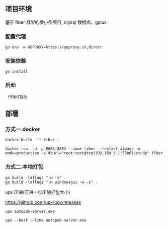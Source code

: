 ## 项目环境

基于 fiber 框架的微小型项目, mysql 数据库，gplus<br />

### 配置代理

```
go env -w GOPROXY=https://goproxy.cn,direct
```

### 安装依赖

```
go install
```

### 启动

```
 f5调试启动
```

<a name="ka6CV"></a>

## 部署

<a name="LsvlL"></a>

### 方式一.docker

```
docker build  -t fiber .
```

```
docker run  -d -p 8085:8083 --name fiber --restart always -e mode=production -e dbUrl="root:root@tcp(192.168.3.1:3306)/study" fiber
```

<a name="JAkhv"></a>

### 方式二.本地打包

```
go build -ldflags "-w -s" .
go build -ldflags "-H windowsgui -w -s" .
```

upx 压缩(可进一步压缩打包大小)

https://github.com/upx/upx/releases

```
upx autopub-server.exe

upx --best --lzma autopub-server.exe
```
